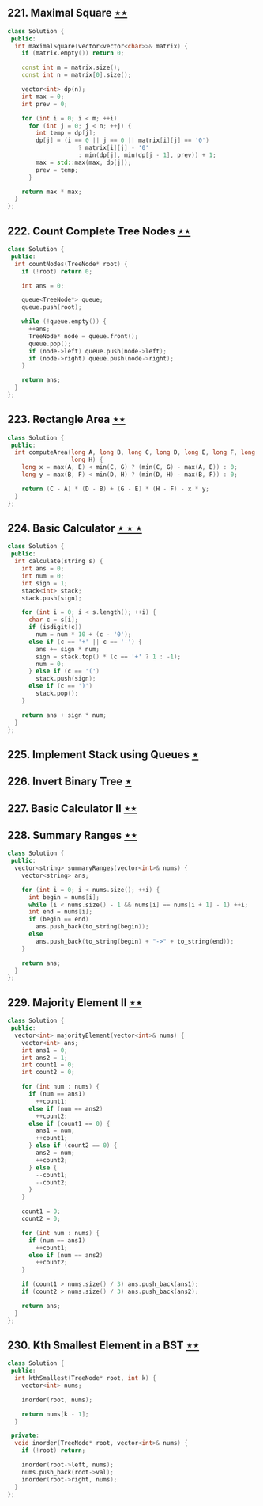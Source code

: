 ## 221. Maximal Square [$\star\star$](https://leetcode.com/problems/maximal-square)

```cpp
class Solution {
 public:
  int maximalSquare(vector<vector<char>>& matrix) {
    if (matrix.empty()) return 0;

    const int m = matrix.size();
    const int n = matrix[0].size();

    vector<int> dp(n);
    int max = 0;
    int prev = 0;

    for (int i = 0; i < m; ++i)
      for (int j = 0; j < n; ++j) {
        int temp = dp[j];
        dp[j] = (i == 0 || j == 0 || matrix[i][j] == '0')
                    ? matrix[i][j] - '0'
                    : min(dp[j], min(dp[j - 1], prev)) + 1;
        max = std::max(max, dp[j]);
        prev = temp;
      }

    return max * max;
  }
};
```

## 222. Count Complete Tree Nodes [$\star\star$](https://leetcode.com/problems/count-complete-tree-nodes)

```cpp
class Solution {
 public:
  int countNodes(TreeNode* root) {
    if (!root) return 0;

    int ans = 0;

    queue<TreeNode*> queue;
    queue.push(root);

    while (!queue.empty()) {
      ++ans;
      TreeNode* node = queue.front();
      queue.pop();
      if (node->left) queue.push(node->left);
      if (node->right) queue.push(node->right);
    }

    return ans;
  }
};
```

## 223. Rectangle Area [$\star\star$](https://leetcode.com/problems/rectangle-area)

```cpp
class Solution {
 public:
  int computeArea(long A, long B, long C, long D, long E, long F, long G,
                  long H) {
    long x = max(A, E) < min(C, G) ? (min(C, G) - max(A, E)) : 0;
    long y = max(B, F) < min(D, H) ? (min(D, H) - max(B, F)) : 0;

    return (C - A) * (D - B) + (G - E) * (H - F) - x * y;
  }
};
```

## 224. Basic Calculator [$\star\star\star$](https://leetcode.com/problems/basic-calculator)

```cpp
class Solution {
 public:
  int calculate(string s) {
    int ans = 0;
    int num = 0;
    int sign = 1;
    stack<int> stack;
    stack.push(sign);

    for (int i = 0; i < s.length(); ++i) {
      char c = s[i];
      if (isdigit(c))
        num = num * 10 + (c - '0');
      else if (c == '+' || c == '-') {
        ans += sign * num;
        sign = stack.top() * (c == '+' ? 1 : -1);
        num = 0;
      } else if (c == '(')
        stack.push(sign);
      else if (c == ')')
        stack.pop();
    }

    return ans + sign * num;
  }
};
```

## 225. Implement Stack using Queues [$\star$](https://leetcode.com/problems/implement-stack-using-queues)

## 226. Invert Binary Tree [$\star$](https://leetcode.com/problems/invert-binary-tree)

## 227. Basic Calculator II [$\star\star$](https://leetcode.com/problems/basic-calculator-ii)

## 228. Summary Ranges [$\star\star$](https://leetcode.com/problems/summary-ranges)

```cpp
class Solution {
 public:
  vector<string> summaryRanges(vector<int>& nums) {
    vector<string> ans;

    for (int i = 0; i < nums.size(); ++i) {
      int begin = nums[i];
      while (i < nums.size() - 1 && nums[i] == nums[i + 1] - 1) ++i;
      int end = nums[i];
      if (begin == end)
        ans.push_back(to_string(begin));
      else
        ans.push_back(to_string(begin) + "->" + to_string(end));
    }

    return ans;
  }
};
```

## 229. Majority Element II [$\star\star$](https://leetcode.com/problems/majority-element-ii)

```cpp
class Solution {
 public:
  vector<int> majorityElement(vector<int>& nums) {
    vector<int> ans;
    int ans1 = 0;
    int ans2 = 1;
    int count1 = 0;
    int count2 = 0;

    for (int num : nums) {
      if (num == ans1)
        ++count1;
      else if (num == ans2)
        ++count2;
      else if (count1 == 0) {
        ans1 = num;
        ++count1;
      } else if (count2 == 0) {
        ans2 = num;
        ++count2;
      } else {
        --count1;
        --count2;
      }
    }

    count1 = 0;
    count2 = 0;

    for (int num : nums) {
      if (num == ans1)
        ++count1;
      else if (num == ans2)
        ++count2;
    }

    if (count1 > nums.size() / 3) ans.push_back(ans1);
    if (count2 > nums.size() / 3) ans.push_back(ans2);

    return ans;
  }
};
```

## 230. Kth Smallest Element in a BST [$\star\star$](https://leetcode.com/problems/kth-smallest-element-in-a-bst)

```cpp
class Solution {
 public:
  int kthSmallest(TreeNode* root, int k) {
    vector<int> nums;

    inorder(root, nums);

    return nums[k - 1];
  }

 private:
  void inorder(TreeNode* root, vector<int>& nums) {
    if (!root) return;

    inorder(root->left, nums);
    nums.push_back(root->val);
    inorder(root->right, nums);
  }
};
```
